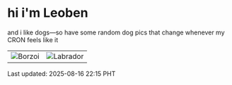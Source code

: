 # hi i'm Leoben

and i like dogs—so have some random dog pics that change whenever my CRON feels like it

|  |  |
|--------|----------|
| ![Borzoi](https://random-dog-vercel.vercel.app/api/random-borzoi?v=1755353707) | ![Labrador](https://random-dog-vercel.vercel.app/api/random-labrador?v=1755353707) |

Last updated: 2025-08-16 22:15 PHT
